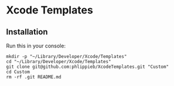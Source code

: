 # Xcode Templates

## Installation

Run this in your console:

```
mkdir -p "~/Library/Developer/Xcode/Templates"
cd "~/Library/Developer/Xcode/Templates"
git clone git@github.com:phlippieb/XcodeTemplates.git "Custom"
cd Custom
rm -rf .git README.md
```
